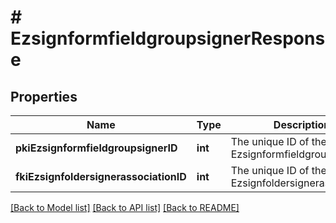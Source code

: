# # EzsignformfieldgroupsignerResponse

## Properties

Name | Type | Description | Notes
------------ | ------------- | ------------- | -------------
**pkiEzsignformfieldgroupsignerID** | **int** | The unique ID of the Ezsignformfieldgroupsigner |
**fkiEzsignfoldersignerassociationID** | **int** | The unique ID of the Ezsignfoldersignerassociation |

[[Back to Model list]](../../README.md#models) [[Back to API list]](../../README.md#endpoints) [[Back to README]](../../README.md)
